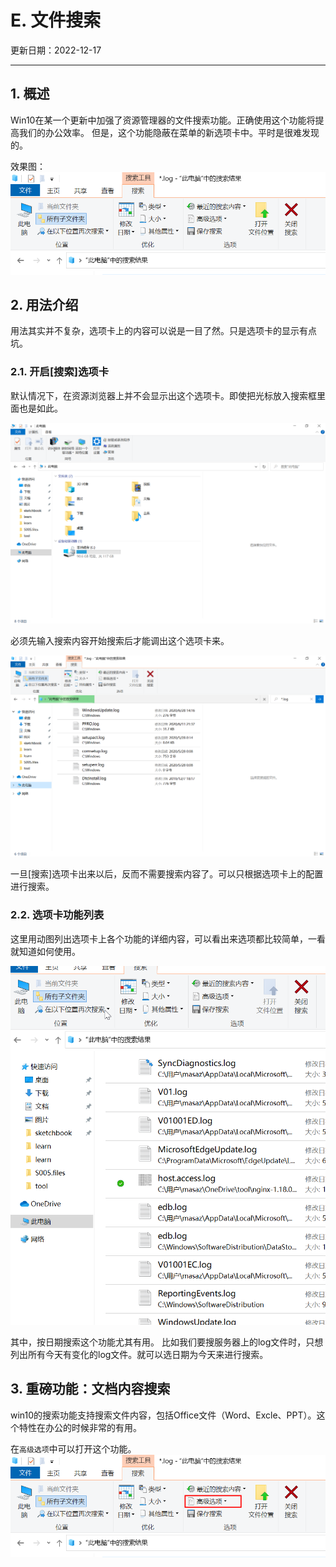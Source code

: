 # E. 文件搜索

更新日期：2022-12-17

-----------------------------------------------------

## 1. 概述

Win10在某一个更新中加强了资源管理器的文件搜索功能。正确使用这个功能将提高我们的办公效率。
但是，这个功能隐蔽在菜单的新选项卡中。平时是很难发现的。

效果图：
![选项卡](S006.files/选项卡.png)

## 2. 用法介绍

用法其实并不复杂，选项卡上的内容可以说是一目了然。只是选项卡的显示有点坑。

### 2.1. 开启[搜索]选项卡

默认情况下，在资源浏览器上并不会显示出这个选项卡。即使把光标放入搜索框里面也是如此。

![搜索1](S006.files/搜索1.png)

必须先输入搜索内容开始搜索后才能调出这个选项卡来。

![搜索2](S006.files/搜索2.png)

一旦[搜索]选项卡出来以后，反而不需要搜索内容了。可以只根据选项卡上的配置进行搜索。

### 2.2. 选项卡功能列表

这里用动图列出选项卡上各个功能的详细内容，可以看出来选项都比较简单，一看就知道如何使用。

![选项卡功能演示](S006.files/选项卡功能演示.png)

其中，按日期搜索这个功能尤其有用。
比如我们要搜服务器上的log文件时，只想列出所有今天有变化的log文件。就可以选日期为今天来进行搜索。

## 3. 重磅功能：文档内容搜索

win10的搜索功能支持搜索文件内容，包括Office文件（Word、Excle、PPT）。这个特性在办公的时候非常的有用。

在`高级选项`中可以打开这个功能。
![](S006/2022-12-17-11-32-03.png)